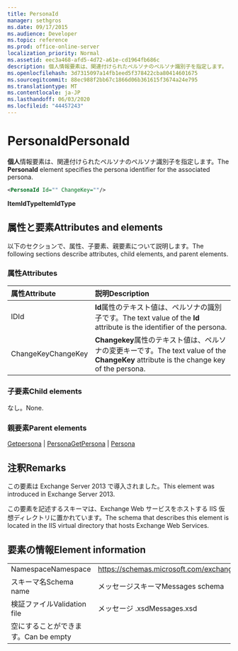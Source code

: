 ```yaml
---
title: PersonaId
manager: sethgros
ms.date: 09/17/2015
ms.audience: Developer
ms.topic: reference
ms.prod: office-online-server
localization_priority: Normal
ms.assetid: eec3a468-afd5-4d72-a61e-cd1964fb686c
description: 個人情報要素は、関連付けられたペルソナのペルソナ識別子を指定します。
ms.openlocfilehash: 3d7315097a14fb1eed5f378422cba80414601675
ms.sourcegitcommit: 88ec988f2bb67c1866d06b361615f3674a24e795
ms.translationtype: MT
ms.contentlocale: ja-JP
ms.lasthandoff: 06/03/2020
ms.locfileid: "44457243"
---
```

# <a name="personaid"></a><span data-ttu-id="70903-103">PersonaId</span><span class="sxs-lookup"><span data-stu-id="70903-103">PersonaId</span></span>

<span data-ttu-id="70903-104">**個人**情報要素は、関連付けられたペルソナのペルソナ識別子を指定します。</span><span class="sxs-lookup"><span data-stu-id="70903-104">The **PersonaId** element specifies the persona identifier for the associated persona.</span></span> 
  
```XML
<PersonaId Id="" ChangeKey=""/>
```

 <span data-ttu-id="70903-105">**ItemIdType**</span><span class="sxs-lookup"><span data-stu-id="70903-105">**ItemIdType**</span></span>
## <a name="attributes-and-elements"></a><span data-ttu-id="70903-106">属性と要素</span><span class="sxs-lookup"><span data-stu-id="70903-106">Attributes and elements</span></span>

<span data-ttu-id="70903-107">以下のセクションで、属性、子要素、親要素について説明します。</span><span class="sxs-lookup"><span data-stu-id="70903-107">The following sections describe attributes, child elements, and parent elements.</span></span>
  
### <a name="attributes"></a><span data-ttu-id="70903-108">属性</span><span class="sxs-lookup"><span data-stu-id="70903-108">Attributes</span></span>

|<span data-ttu-id="70903-109">**属性**</span><span class="sxs-lookup"><span data-stu-id="70903-109">**Attribute**</span></span>|<span data-ttu-id="70903-110">**説明**</span><span class="sxs-lookup"><span data-stu-id="70903-110">**Description**</span></span>|
|:-----|:-----|
|<span data-ttu-id="70903-111">ID</span><span class="sxs-lookup"><span data-stu-id="70903-111">Id</span></span>  <br/> |<span data-ttu-id="70903-112">**Id**属性のテキスト値は、ペルソナの識別子です。</span><span class="sxs-lookup"><span data-stu-id="70903-112">The text value of the **Id** attribute is the identifier of the persona.</span></span>  <br/> |
|<span data-ttu-id="70903-113">ChangeKey</span><span class="sxs-lookup"><span data-stu-id="70903-113">ChangeKey</span></span>  <br/> |<span data-ttu-id="70903-114">**Changekey**属性のテキスト値は、ペルソナの変更キーです。</span><span class="sxs-lookup"><span data-stu-id="70903-114">The text value of the **ChangeKey** attribute is the change key of the persona.</span></span>  <br/> |
   
### <a name="child-elements"></a><span data-ttu-id="70903-115">子要素</span><span class="sxs-lookup"><span data-stu-id="70903-115">Child elements</span></span>

<span data-ttu-id="70903-116">なし。</span><span class="sxs-lookup"><span data-stu-id="70903-116">None.</span></span>
  
### <a name="parent-elements"></a><span data-ttu-id="70903-117">親要素</span><span class="sxs-lookup"><span data-stu-id="70903-117">Parent elements</span></span>

<span data-ttu-id="70903-118">[Getpersona](getpersona.md)  | [Persona](persona.md)</span><span class="sxs-lookup"><span data-stu-id="70903-118">[GetPersona](getpersona.md) | [Persona](persona.md)</span></span>
  
## <a name="remarks"></a><span data-ttu-id="70903-119">注釈</span><span class="sxs-lookup"><span data-stu-id="70903-119">Remarks</span></span>

<span data-ttu-id="70903-120">この要素は Exchange Server 2013 で導入されました。</span><span class="sxs-lookup"><span data-stu-id="70903-120">This element was introduced in Exchange Server 2013.</span></span>
  
<span data-ttu-id="70903-121">この要素を記述するスキーマは、Exchange Web サービスをホストする IIS 仮想ディレクトリに置かれています。</span><span class="sxs-lookup"><span data-stu-id="70903-121">The schema that describes this element is located in the IIS virtual directory that hosts Exchange Web Services.</span></span>
  
## <a name="element-information"></a><span data-ttu-id="70903-122">要素の情報</span><span class="sxs-lookup"><span data-stu-id="70903-122">Element information</span></span>

|||
|:-----|:-----|
|<span data-ttu-id="70903-123">Namespace</span><span class="sxs-lookup"><span data-stu-id="70903-123">Namespace</span></span>  <br/> |https://schemas.microsoft.com/exchange/services/2006/messages  <br/> |
|<span data-ttu-id="70903-124">スキーマ名</span><span class="sxs-lookup"><span data-stu-id="70903-124">Schema name</span></span>  <br/> |<span data-ttu-id="70903-125">メッセージスキーマ</span><span class="sxs-lookup"><span data-stu-id="70903-125">Messages schema</span></span>  <br/> |
|<span data-ttu-id="70903-126">検証ファイル</span><span class="sxs-lookup"><span data-stu-id="70903-126">Validation file</span></span>  <br/> |<span data-ttu-id="70903-127">メッセージ .xsd</span><span class="sxs-lookup"><span data-stu-id="70903-127">Messages.xsd</span></span>  <br/> |
|<span data-ttu-id="70903-128">空にすることができます。</span><span class="sxs-lookup"><span data-stu-id="70903-128">Can be empty</span></span>  <br/> ||
   

